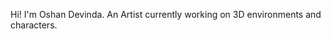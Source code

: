Hi! I'm Oshan Devinda. An Artist currently working on 3D environments and characters.

<!---
NashoNightmare/NashoNightmare is a ✨ special ✨ repository because its `README.md` (this file) appears on your GitHub profile.
You can click the Preview link to take a look at your changes.
--->
